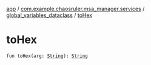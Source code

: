 [app](../../index.md) / [com.example.chaosruler.msa_manager.services](../index.md) / [global_variables_dataclass](index.md) / [toHex](.)

# toHex

`fun toHex(arg: `[`String`](https://kotlinlang.org/api/latest/jvm/stdlib/kotlin/-string/index.html)`): `[`String`](https://kotlinlang.org/api/latest/jvm/stdlib/kotlin/-string/index.html)